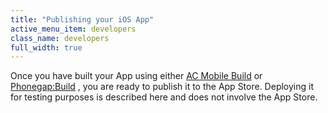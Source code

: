 ```yaml
---
title: "Publishing your iOS App"
active_menu_item: developers
class_name: developers
full_width: true
---
```



Once you have built your App using either [AC Mobile Build](/developers/documentation/ac-mobile-build-phonegap/cordova/ac-mobile-build/) or [Phonegap:Build](/developers/documentation/ac-mobile-build-phonegap/cordova/phonegapbuild/) , you are ready to publish it to the App Store. Deploying it for testing purposes is described here and does not involve the App Store.

